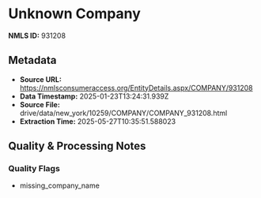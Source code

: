# Unknown Company

**NMLS ID:** 931208

## Metadata
- **Source URL:** https://nmlsconsumeraccess.org/EntityDetails.aspx/COMPANY/931208
- **Data Timestamp:** 2025-01-23T13:24:31.939Z
- **Source File:** drive/data/new_york/10259/COMPANY/COMPANY_931208.html
- **Extraction Time:** 2025-05-27T10:35:51.588023

## Quality & Processing Notes
### Quality Flags
- missing_company_name
